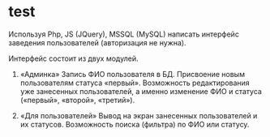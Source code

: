 # test
Используя Php, JS (JQuery), MSSQL (MySQL) написать интерфейс заведения пользователей (авторизация не нужна).

Интерфейс состоит из двух модулей.

1. «Админка»
Запись ФИО пользователя в БД. Присвоение новым пользователям статуса «первый».
Возможность редактирования уже занесенных пользователей, а именно изменение ФИО и статуса («первый», «второй», «третий»).

2. «Для пользователей»
Вывод на экран занесенных пользователей и их статусов. Возможность поиска (фильтра) по ФИО или статусу.
